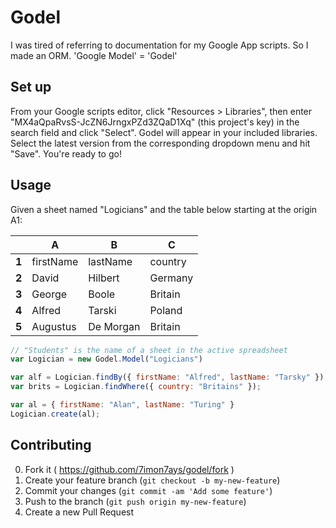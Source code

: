 # Godel

I was tired of referring to documentation for my Google App scripts. So I made
an ORM. 'Google Model' = 'Godel'

## Set up

From your Google scripts editor, click "Resources > Libraries", then enter "MX4aQpaRvsS-JcZN6JrngxPZd3ZQaD1Xq" (this project's key) in the search field and click "Select". Godel will appear in your included libraries. Select the latest version from the corresponding dropdown menu and hit "Save". You're ready to go!

## Usage

Given a sheet named "Logicians" and the table below starting at the origin A1:

|       |     A     |     B    |     C    |
|-------|-----------|----------|----------|
| **1** | firstName | lastName |  country |
| **2** | David     | Hilbert  |  Germany |
| **3** | George    | Boole    |  Britain |
| **4** | Alfred    | Tarski   |  Poland  |
| **5** | Augustus  | De Morgan|  Britain |


```js
// "Students" is the name of a sheet in the active spreadsheet
var Logician = new Godel.Model("Logicians") 

var alf = Logician.findBy({ firstName: "Alfred", lastName: "Tarsky" });
var brits = Logician.findWhere({ country: "Britains" });

var al = { firstName: "Alan", lastName: "Turing" }
Logician.create(al);
```

## Contributing

0. Fork it ( https://github.com/7imon7ays/godel/fork )
0. Create your feature branch (`git checkout -b my-new-feature`)
0. Commit your changes (`git commit -am 'Add some feature'`)
0. Push to the branch (`git push origin my-new-feature`)
0. Create a new Pull Request


